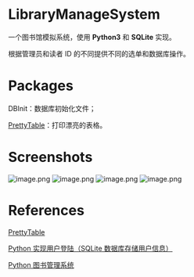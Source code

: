 # LibraryManageSystem
一个图书馆模拟系统，使用 **Python3** 和 **SQLite** 实现。

根据管理员和读者 ID 的不同提供不同的选单和数据库操作。

# Packages
DBInit：数据库初始化文件；

[PrettyTable](https://github.com/jazzband/prettytable)：打印漂亮的表格。

# Screenshots

![image.png](https://i.loli.net/2020/07/01/k41nXb85oVU6PwO.png)
![image.png](https://i.loli.net/2020/07/01/XwDrYPLetCOijZ7.png)
![image.png](https://i.loli.net/2020/07/01/l7xACkSQtg4nUHs.png)
![image.png](https://i.loli.net/2020/07/01/JAEeyMHoVd6l1bq.png)

# References

[PrettyTable](https://github.com/jazzband/prettytable)

[Python 实现用户登陆（SQLite 数据库存储用户信息）](https://www.cnblogs.com/-wenli/p/10290132.html)

[Python 图书管理系统](https://www.jb51.net/article/136245.htm)
